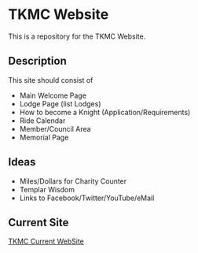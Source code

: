 # TKMC Website
This is a repository for the TKMC Website.

## Description
This site should consist of
- Main Welcome Page
- Lodge Page (list Lodges)
- How to become a Knight (Application/Requirements)
- Ride Calendar
- Member/Council Area
- Memorial Page

## Ideas
- Miles/Dollars for Charity Counter
- Templar Wisdom
- Links to Facebook/Twitter/YouTube/eMail

## Current Site
[TKMC Current WebSite](http://templarknightsmc.com)

